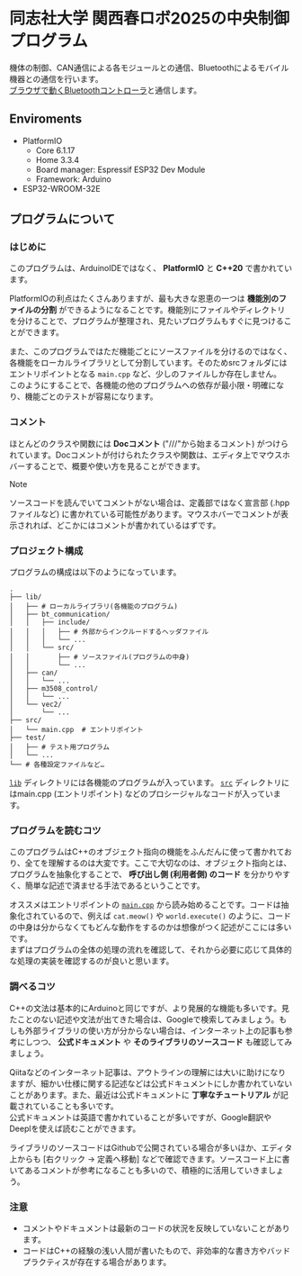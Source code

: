 # 同志社大学 関西春ロボ2025の中央制御プログラム
機体の制御、CAN通信による各モジュールとの通信、Bluetoothによるモバイル機器との通信を行います。  
[ブラウザで動くBluetoothコントローラ](https://github.com/kotek-7/robo-controller/)と通信します。

## Enviroments
- PlatformIO
    - Core 6.1.17
    - Home 3.3.4
    - Board manager: Espressif ESP32 Dev Module
    - Framework: Arduino
- ESP32-WROOM-32E

## プログラムについて
### はじめに
このプログラムは、ArduinoIDEではなく、 **PlatformIO** と **C++20** で書かれています。

PlatformIOの利点はたくさんありますが、最も大きな恩恵の一つは **機能別のファイルの分割** ができるようになることです。機能別にファイルやディレクトリを分けることで、プログラムが整理され、見たいプログラムもすぐに見つけることができます。

また、このプログラムではただ機能ごとにソースファイルを分けるのではなく、各機能をローカルライブラリとして分割しています。そのためsrcフォルダにはエントリポイントとなる `main.cpp` など、少しのファイルしか存在しません。  
このようにすることで、各機能の他のプログラムへの依存が最小限・明確になり、機能ごとのテストが容易になります。

### コメント

ほとんどのクラスや関数には **Docコメント** ("///"から始まるコメント) がつけられています。Docコメントが付けられたクラスや関数は、エディタ上でマウスホバーすることで、概要や使い方を見ることができます。  
> [!NOTE]
>  ソースコードを読んでいてコメントがない場合は、定義部ではなく宣言部 (.hppファイルなど) に書かれている可能性があります。マウスホバーでコメントが表示されれば、どこかにはコメントが書かれているはずです。

### プロジェクト構成
プログラムの構成は以下のようになっています。

```
.
├── lib/
│   ├── # ローカルライブラリ(各機能のプログラム)
│   ├── bt_communication/
│   │   ├── include/
│   │   │   ├── # 外部からインクルードするヘッダファイル
│   │   │   └── ...
│   │   └── src/
│   │       ├── # ソースファイル(プログラムの中身)
│   │       └── ...
│   ├── can/
│   │   └── ...
│   ├── m3508_control/
│   │   └── ...
│   └── vec2/
│       └── ...
├── src/
│   └── main.cpp  # エントリポイント
├── test/
│   ├── # テスト用プログラム
│   └── ...
└── # 各種設定ファイルなど…
```

[`lib`](https://github.com/kotek-7/robo_central_controller/tree/main/lib) ディレクトリには各機能のプログラムが入っています。 [`src`](https://github.com/kotek-7/robo_central_controller/tree/main/src) ディレクトリにはmain.cpp (エントリポイント) などのプロシージャルなコードが入っています。

### プログラムを読むコツ
このプログラムはC++のオブジェクト指向の機能をふんだんに使って書かれており、全てを理解するのは大変です。ここで大切なのは、オブジェクト指向とは、プログラムを抽象化することで、 **呼び出し側 (利用者側) のコード** を分かりやすく、簡単な記述で済ませる手法であるということです。

オススメはエントリポイントの [`main.cpp`](https://github.com/kotek-7/robo_central_controller/blob/main/src/main.cpp) から読み始めることです。コードは抽象化されているので、例えば `cat.meow()` や `world.execute()` のように、コードの中身は分からなくてもどんな動作をするのかは想像がつく記述がここには多いです。  
まずはプログラムの全体の処理の流れを確認して、それから必要に応じて具体的な処理の実装を確認するのが良いと思います。

### 調べるコツ

C++の文法は基本的にArduinoと同じですが、より発展的な機能も多いです。見たことのない記述や文法が出てきた場合は、Googleで検索してみましょう。もしも外部ライブラリの使い方が分からない場合は、インターネット上の記事も参考にしつつ、 **公式ドキュメント** や **そのライブラリのソースコード** も確認してみましょう。

Qiitaなどのインターネット記事は、アウトラインの理解には大いに助けになりますが、細かい仕様に関する記述などは公式ドキュメントにしか書かれていないことがあります。また、最近は公式ドキュメントに **丁寧なチュートリアル** が記載されていることも多いです。  
公式ドキュメントは英語で書かれていることが多いですが、Google翻訳やDeeplを使えば読むことができます。  

ライブラリのソースコードはGithubで公開されている場合が多いほか、エディタ上からも [右クリック → 定義へ移動] などで確認できます。ソースコード上に書いてあるコメントが参考になることも多いので、積極的に活用していきましょう。

### 注意
- コメントやドキュメントは最新のコードの状況を反映していないことがあります。
- コードはC++の経験の浅い人間が書いたもので、非効率的な書き方やバッドプラクティスが存在する場合があります。
